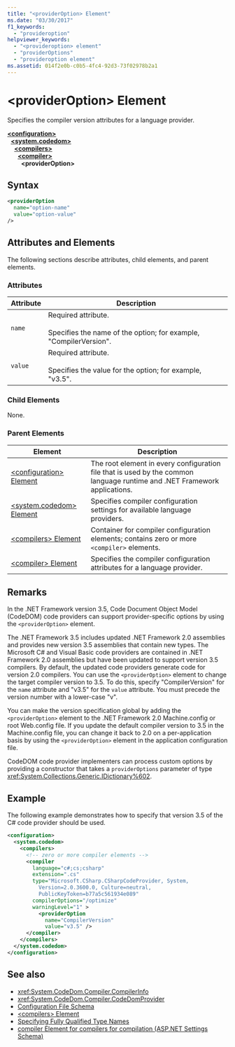 ```yaml
---
title: "<providerOption> Element"
ms.date: "03/30/2017"
f1_keywords: 
  - "provideroption"
helpviewer_keywords: 
  - "<provideroption> element"
  - "providerOptions"
  - "provideroption element"
ms.assetid: 014f2e0b-c0b5-4fc4-92d3-73f02978b2a1
---
```

# \<providerOption> Element
Specifies the compiler version attributes for a language provider.  

[**\<configuration>**](../configuration-element.md)\
&nbsp;&nbsp;[**\<system.codedom>**](system-codedom-element.md)\
&nbsp;&nbsp;&nbsp;&nbsp;[**\<compilers>**](compilers-element.md)\
&nbsp;&nbsp;&nbsp;&nbsp;&nbsp;&nbsp;[**\<compiler>**](compiler-element.md)\
&nbsp;&nbsp;&nbsp;&nbsp;&nbsp;&nbsp;&nbsp;&nbsp;**\<providerOption>**

## Syntax  
  
```xml  
<providerOption  
  name="option-name"  
  value="option-value"  
/>  
```  
  
## Attributes and Elements  
 The following sections describe attributes, child elements, and parent elements.  
  
### Attributes  
  
|Attribute|Description|  
|---------------|-----------------|  
|`name`|Required attribute.<br /><br /> Specifies the name of the option; for example, "CompilerVersion".|  
|`value`|Required attribute.<br /><br /> Specifies the value for the option; for example, "v3.5".|  
  
### Child Elements  
 None.  
  
### Parent Elements  
  
|Element|Description|  
|-------------|-----------------|  
|[\<configuration> Element](../configuration-element.md)|The root element in every configuration file that is used by the common language runtime and .NET Framework applications.|  
|[\<system.codedom> Element](system-codedom-element.md)|Specifies compiler configuration settings for available language providers.|  
|[\<compilers> Element](compilers-element.md)|Container for compiler configuration elements; contains zero or more `<compiler>` elements.|  
|[\<compiler> Element](compiler-element.md)|Specifies the compiler configuration attributes for a language provider.|  
  
## Remarks  
 In the .NET Framework version 3.5, Code Document Object Model (CodeDOM) code providers can support provider-specific options by using the `<providerOption>` element.  
  
 The .NET Framework 3.5 includes updated .NET Framework 2.0 assemblies and provides new version 3.5 assemblies that contain new types. The Microsoft C# and Visual Basic code providers are contained in .NET Framework 2.0 assemblies but have been updated to support version 3.5 compilers. By default, the updated code providers generate code for version 2.0 compilers. You can use the `<providerOption>` element to change the target compiler version to 3.5. To do this, specify "CompilerVersion" for the `name` attribute and "v3.5" for the `value` attribute. You must precede the version number with a lower-case "v".  
  
 You can make the version specification global by adding the `<providerOption>` element to the .NET Framework 2.0 Machine.config or root Web.config file. If you update the default compiler version to 3.5 in the Machine.config file, you can change it back to 2.0 on a per-application basis by using the `<providerOption>` element in the application configuration file.  
  
 CodeDOM code provider implementers can process custom options by providing a constructor that takes a `providerOptions` parameter of type <xref:System.Collections.Generic.IDictionary%602>.  
  
## Example  
 The following example demonstrates how to specify that version 3.5 of the C# code provider should be used.  
  
```xml  
<configuration>  
  <system.codedom>  
    <compilers>  
      <!-- zero or more compiler elements -->  
      <compiler  
        language="c#;cs;csharp"  
        extension=".cs"  
        type="Microsoft.CSharp.CSharpCodeProvider, System,
          Version=2.0.3600.0, Culture=neutral,
          PublicKeyToken=b77a5c561934e089"  
        compilerOptions="/optimize"  
        warningLevel="1" >  
          <providerOption  
            name="CompilerVersion"  
            value="v3.5" />  
      </compiler>  
    </compilers>  
  </system.codedom>  
</configuration>  
```  
  
## See also

- <xref:System.CodeDom.Compiler.CompilerInfo>
- <xref:System.CodeDom.Compiler.CodeDomProvider>
- [Configuration File Schema](../index.md)
- [\<compilers> Element](compilers-element.md)
- [Specifying Fully Qualified Type Names](../../../reflection-and-codedom/specifying-fully-qualified-type-names.md)
- [compiler Element for compilers for compilation (ASP.NET Settings Schema)](https://docs.microsoft.com/previous-versions/dotnet/netframework-4.0/a15ebt6c(v=vs.100))
